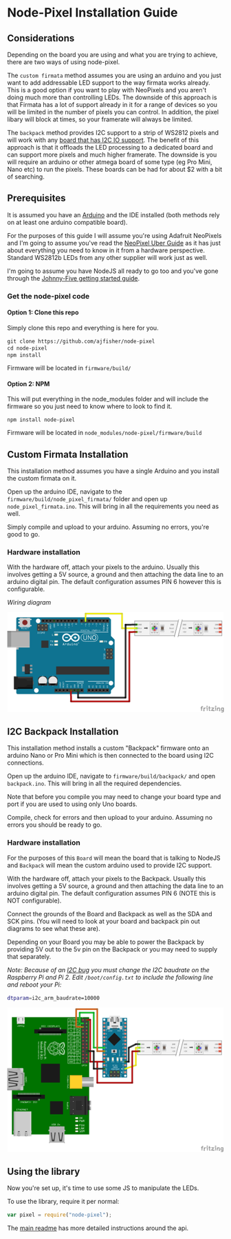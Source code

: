 # Node-Pixel Installation Guide

## Considerations

Depending on the board you are using and what you are trying to achieve, there
are two ways of using node-pixel.

The `custom firmata` method assumes you are using an arduino and you just want
to add addressable LED support to the way firmata works already. This is a good
option if you want to play with NeoPixels and you aren't doing much more than
controlling LEDs. The downside of this approach is that Firmata has a lot of
support already in it for a range of devices so you will be limited in the number
of pixels you can control. In addition, the pixel libary will block at times, so your
framerate will always be limited.

The `backpack` method provides I2C support to a strip of WS2812 pixels and will work
with any [board that has I2C IO support](http://johnny-five.io/platform-support/).
The benefit of this approach is that it offloads the LED processing to a dedicated
board and can support more pixels and much higher framerate. The downside is you will
require an arduino or other atmega board of some type (eg Pro Mini, Nano etc) to
run the pixels. These boards can be had for about $2 with a bit of searching.

## Prerequisites

It is assumed you have an [Arduino](http://arduino.cc/en/Guide/HomePage) and
the IDE installed (both methods rely on at least one arduino compatible board).

For the purposes of this guide I will assume you're using Adafruit NeoPixels and I'm going
to assume you've read the [NeoPixel Uber Guide](http://learn.adafruit.com/adafruit-neopixel-uberguide/overview)
as it has just about everything you need to know in it from a hardware perspective.
Standard WS2812b LEDs from any other supplier will work just as well.

I'm going to assume you have NodeJS all ready to go too and you've gone through
the [Johnny-Five getting started guide](http://johnny-five.io).

### Get the node-pixel code

#### Option 1: Clone this repo

Simply clone this repo and everything is here for you.

```
git clone https://github.com/ajfisher/node-pixel
cd node-pixel
npm install
```

Firmware will be located in `firmware/build/`

#### Option 2: NPM

This will put everything in the node_modules folder and will include the firmware
so you just need to know where to look to find it.

```
npm install node-pixel
```

Firmware will be located in `node_modules/node-pixel/firmware/build`

## Custom Firmata Installation

This installation method assumes you have a single Arduino and you install the
custom firmata on it.

Open up the arduino IDE, navigate to the `firmware/build/node_pixel_firmata/`
folder and open up `node_pixel_firmata.ino`. This will bring in all the requirements you
need as well.

Simply compile and upload to your arduino. Assuming no errors, you're good to go.

### Hardware installation

With the hardware off, attach your pixels to the arduino. Usually this involves
getting a 5V source, a ground and then attaching the data line to an arduino
digital pin. The default configuration assumes PIN 6 however this is configurable.

_Wiring diagram_

![Custom Firmata Diagram](breadboard/custom_firmata_bb.png)

## I2C Backpack Installation

This installation method installs a custom "Backpack" firmware onto an arduino
Nano or Pro Mini which is then connected to the board using I2C connections.

Open up the arduino IDE, navigate to `firmware/build/backpack/` and open `backpack.ino`.
This will bring in all the required dependencies.

Note that before you compile you may need to change your board type and port
if you are used to using only Uno boards.

Compile, check for errors and then upload to your arduino. Assuming no errors
you should be ready to go.

### Hardware installation

For the purposes of this `Board` will mean the board that is talking to NodeJS
and `Backpack` will mean the custom arduino used to provide I2C support.

With the hardware off, attach your pixels to the Backpack. Usually this involves
getting a 5V source, a ground and then attaching the data line to an arduino
digital pin. The default configuration assumes PIN 6 (NOTE this is NOT configurable).

Connect the grounds of the Board and Backpack as well as the SDA and SCK pins. (You
will need to look at your board and backpack pin out diagrams to see what these are).

Depending on your Board you may be able to power the Backpack by providing 5V out
to the 5v pin on the Backpack or you may need to supply that separately.

*Note: Because of an [I2C bug](http://www.advamation.com/knowhow/raspberrypi/rpi-i2c-bug.html) 
you must change the I2C baudrate on the Raspberry Pi and Pi 2. Edit `/boot/config.txt` 
to include the following line and reboot your Pi:*

```bash
dtparam=i2c_arm_baudrate=10000
```

![I2C Backpack Diagram](breadboard/i2c_backpack_bb.png)

## Using the library

Now you're set up, it's time to use some JS to manipulate the LEDs.

To use the library, require it per normal:

```javascript
var pixel = require("node-pixel");
```

The [main readme](../README.md) has more detailed instructions around the api.

